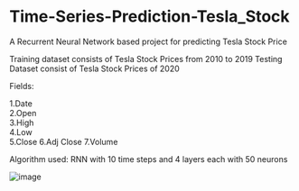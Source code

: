 # Time-Series-Prediction-Tesla_Stock
A Recurrent Neural Network based project for predicting Tesla Stock Price

Training dataset consists of Tesla Stock Prices from 2010 to 2019
Testing Dataset consist of Tesla Stock Prices of 2020

Fields:

1.Date	
2.Open	
3.High	
4.Low	
5.Close	
6.Adj Close
7.Volume

Algorithm used: RNN with 10 time steps and 4 layers each with 50 neurons

![image](https://user-images.githubusercontent.com/42893363/116815245-4e1fd180-ab7a-11eb-841c-205bee9403f1.png)
